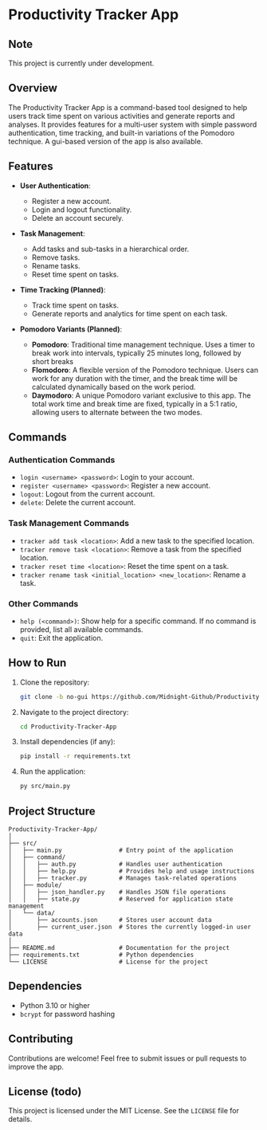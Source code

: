 # Productivity Tracker App

## Note
This project is currently under development.

## Overview
The Productivity Tracker App is a command-based tool designed to help users track time spent on various activities and generate reports and analyses. It provides features for a multi-user system with simple password authentication, time tracking, and built-in variations of the Pomodoro technique. A gui-based version of the app is also available.

## Features
- **User Authentication**:
  - Register a new account.
  - Login and logout functionality.
  - Delete an account securely.

- **Task Management**:
  - Add tasks and sub-tasks in a hierarchical order.
  - Remove tasks.
  - Rename tasks.
  - Reset time spent on tasks.

- **Time Tracking (Planned)**:
  - Track time spent on tasks.
  - Generate reports and analytics for time spent on each task.

- **Pomodoro Variants (Planned)**:
  - **Pomodoro**: Traditional time management technique. Uses a timer to break work into intervals, typically 25 minutes long, followed by short breaks
  - **Flomodoro**: A flexible version of the Pomodoro technique. Users can work for any duration with the timer, and the break time will be calculated dynamically based on the work period.
  - **Daymodoro**: A unique Pomodoro variant exclusive to this app. The total work time and break time are fixed, typically in a 5:1 ratio, allowing users to alternate between the two modes.

## Commands
### Authentication Commands
- `login <username> <password>`: Login to your account.
- `register <username> <password>`: Register a new account.
- `logout`: Logout from the current account.
- `delete`: Delete the current account.

### Task Management Commands
- `tracker add task <location>`: Add a new task to the specified location.
- `tracker remove task <location>`: Remove a task from the specified location.
- `tracker reset time <location>`: Reset the time spent on a task.
- `tracker rename task <initial_location> <new_location>`: Rename a task.

### Other Commands
- `help (<command>)`: Show help for a specific command. If no command is provided, list all available commands.
- `quit`: Exit the application.

## How to Run
1. Clone the repository:
   ```bash
   git clone -b no-gui https://github.com/Midnight-Github/Productivity-Tracker-App.git
   ```
2. Navigate to the project directory:
   ```bash
   cd Productivity-Tracker-App
   ```
3. Install dependencies (if any):
   ```bash
   pip install -r requirements.txt
   ```
4. Run the application:
   ```bash
   py src/main.py
   ```

## Project Structure
```
Productivity-Tracker-App/
│
├── src/
│   ├── main.py                # Entry point of the application
│   ├── command/
│   │   ├── auth.py            # Handles user authentication
│   │   ├── help.py            # Provides help and usage instructions
│   │   ├── tracker.py         # Manages task-related operations
│   ├── module/
│   │   ├── json_handler.py    # Handles JSON file operations
│   │   ├── state.py           # Reserved for application state management
│   └── data/
│       ├── accounts.json      # Stores user account data
│       ├── current_user.json  # Stores the currently logged-in user data
│
├── README.md                  # Documentation for the project
├── requirements.txt           # Python dependencies
└── LICENSE                    # License for the project
```

## Dependencies
- Python 3.10 or higher
- `bcrypt` for password hashing

## Contributing
Contributions are welcome! Feel free to submit issues or pull requests to improve the app.

## License (todo)
This project is licensed under the MIT License. See the `LICENSE` file for details.
